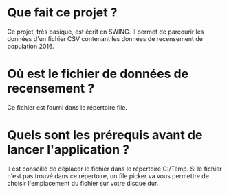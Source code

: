 # Que fait ce projet ?

Ce projet, très basique, est écrit en SWING. 
Il permet de parcourir les données d'un fichier CSV contenant les données de recensement de population 2016.

# Où est le fichier de données de recensement ?

Ce fichier est fourni dans le répertoire file.

# Quels sont les prérequis avant de lancer l'application ?

Il est conseillé de déplacer le fichier dans le répertoire C:/Temp.
Si le fichier n'est pas trouvé dans ce répertoire, un file picker va vous permettre de choisir l'emplacement du fichier sur votre disque dur.
